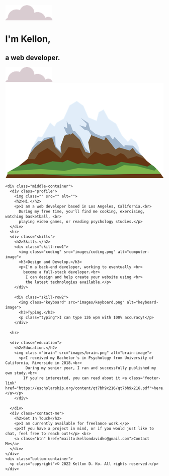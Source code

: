 <!DOCTYPE html>
<html lang="en" dir="ltr">
  <head>
    <meta charset="utf-8">
    <title>Kellon Ko - Web Developer</title>
    <link rel="stylesheet" href="css/styles.css">
    <link rel="icon" href="css/favicon.ico">
    <link rel="preconnect" href="https://fonts.googleapis.com">
    <link rel="preconnect" href="https://fonts.gstatic.com" crossorigin>
    <link href="https://fonts.googleapis.com/css2?family=Merriweather&family=Montserrat&family=Sacramento&display=swap" rel="stylesheet">
  </head>
  <body>
    <div class="top-container">
      <img class="top-cloud" src="images/cloud.png" alt="cloud-image">
      <h1>I'm Kellon,</h1>
      <h2>a web developer.</h2>
      <img class="bottom-cloud" src="images/cloud.png" alt="cloud-image">
      <img class="mountain" src="images/mountain.png" alt="cloud-image">
    </div>

    <div class="middle-container">
      <div class="profile">
        <img class="" src="" alt="">
        <h2>Hi.</h2>
        <p>I am a web developer based in Los Angeles, California.<br>
          During my free time, you'll find me cooking, exercising, watching basketball, <br>
          playing video games, or reading psychology studies.</p>
      </div>
      <hr>
      <div class="skills">
        <h2>Skills.</h2>
        <div class="skill-row1">
          <img class="coding" src="images/coding.png" alt="computer-image">
          <h3>Design and Develop.</h3>
          <p>I'm a back-end developer, working to eventually <br>
            become a full-stack developer.<br>
             I can design and help create your website using <br>
             the latest technologies available.</p>
        </div>

        <div class="skill-row2">
          <img class="keyboard" src="images/keyboard.png" alt="keyboard-image">
          <h3>Typing.</h3>
          <p class="typing">I can type 126 wpm with 100% accuracy!</p>
        </div>

      <hr>

      <div class="education">
        <h2>Education.</h2>
        <img class ="brain" src="images/brain.png" alt="brain-image">
          <p>I received my Bachelor's in Psychology from University of California, Riverside in 2018.<br>
             During my senior year, I ran and successfully published my own study.<br>
            If you're interested, you can read about it <a class="footer-link" href="https://escholarship.org/content/qt7bh9x216/qt7bh9x216.pdf">here.</a></p>
        </div>

      </div>
      <div class="contact-me">
        <h2>Get In Touch</h2>
        <p>I am currently available for freelance work.</p>
        <p>If you have a project in mind, or if you would just like to chat, feel free to reach out!</p> <br>
        <a class="btn" href="mailto:kellondavidko@gmail.com">Contact Me</a>
      </div>
    </div>
    <div class="bottom-container">
      <p class="copyright">© 2022 Kellon D. Ko. All rights reserved.</p>
    </div>

  </body>
</html>
